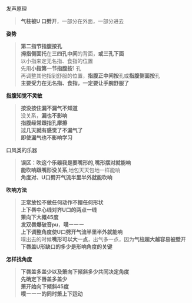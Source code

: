 
发声原理  
> **气柱被U 口劈开**，一部分在外面，一部分进去     

**姿势**  
> **第二指节指腹按孔**  
**拇指侧面托**在**三四孔中间**的背面，**或三孔下面**        
以小指来定无名指、食指的位置  
先用**小指第一节指腹按**1 孔  
再调整其他指到舒服的位置，**指腹正中间按**孔或**指腹侧面按**孔    
**主要受力在无名指、食指，一定要让手腕舒服了**    

**指腹知觉不灵敏**  
> **按没按住漏不漏气不知道**  
没关系，**漏也不影响**  
**指腹经常跟指孔摩擦**  
**过几天就有感觉了不漏气了**    
**即使漏气也不影响学习**    

口风类的乐器  
> **误区：吹这个乐器我是要嘴形的,嘴形摆对就能响**     
**能吹响跟嘴形没关系**,地包天天包地一样能响  
**角度对、U口劈开气流半里半外就能吹响**     

**吹响方法**      
> **正常放忪不做任何动作不摆任何形状**   
**上下唇中心线对齐U口的两点一线**  
**箫向下大概45度**  
**发双唇爆破音pu**，**噗ーーー**  
**上下调整角度使U口劈开气流半里半外就能响**  
噗出去的时候**嘴形可以大一点**，出气多一点，因为**气柱超大越容易被壁开**   
**下唇盖U形缺口的多少是形响角度的关键**    

**怎样找角度**  
> **下唇盖多盖少以及箫向下倾斜多少共同决定角度**  
**先确定下唇盖多盖少**    
**箫开始向下倾斜45度**  
**噗ーーー的同时箫上下运动**   


